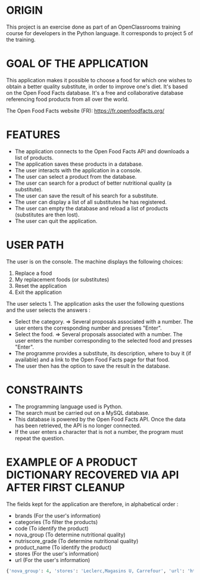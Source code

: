 # ORIGIN #
This project is an exercise done as part of an OpenClassrooms training course for developers in the Python language.
It corresponds to project 5 of the training.


# GOAL OF THE APPLICATION #
This application makes it possible to choose a food for which one wishes to obtain a better quality substitute, in order to improve one's diet. It's based on the Open Food Facts database. It's a free and collaborative database referencing food products from all over the world.

The Open Food Facts website (FR): https://fr.openfoodfacts.org/


# FEATURES #
* The application connects to the Open Food Facts API and downloads a list of products.
* The application saves these products in a database.
* The user interacts with the application in a console.
* The user can select a product from the database.
* The user can search for a product of better nutritional quality (a substitute).
* The user can save the result of his search for a substitute.
* The user can display a list of all substitutes he has registered.
* The user can empty the database and reload a list of products (substitutes are then lost).
* The user can quit the application.


# USER PATH #
The user is on the console. The machine displays the following choices:
1. Replace a food
2. My replacement foods (or substitutes)
3. Reset the application
4. Exit the application

The user selects 1. The application asks the user the following questions and the user selects the answers :
* Select the category.
  => Several proposals associated with a number. The user enters the corresponding number and presses "Enter".
* Select the food.
  => Several proposals associated with a number. The user enters the number corresponding to the selected food and presses "Enter".
* The programme provides a substitute, its description, where to buy it (if available) and a link to the Open Food Facts page for that food.
* The user then has the option to save the result in the database.


# CONSTRAINTS #
* The programming language used is Python.
* The search must be carried out on a MySQL database.
* This database is powered by the Open Food Facts API. Once the data has been retrieved, the API is no longer connected.
* If the user enters a character that is not a number, the program must repeat the question.


# EXAMPLE OF A PRODUCT DICTIONARY RECOVERED VIA API AFTER FIRST CLEANUP #
The fields kept for the application are therefore, in alphabetical order : 
* brands            (For the user's information)
* categories        (To filter the products)
* code              (To identify the product)
* nova_group        (To determine nutritional quality)
* nutriscore_grade  (To determine nutritional quality)
* product_name      (To identify the product)
* stores            (For the user's information)
* url               (For the user's information)

```python
{'nova_group': 4, 'stores': 'Leclerc,Magasins U, Carrefour', 'url': 'https://fr.openfoodfacts.org/produit/3760049790252/toastiligne-la-boulangere', 'brands': 'la boulangère', 'code': '3760049790252', 'product_name': 'Toastiligne', 'nutriscore_grade': 'a', 'categories': "Aliments et boissons à base de végétaux, Aliments d'origine végétale, Céréales et pommes de terre, Pains, Pains de mie"}```
